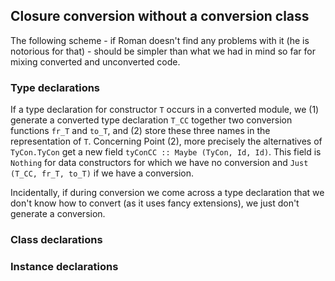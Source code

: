 ## Closure conversion without a conversion class


The following scheme - if Roman doesn't find any problems with it (he is notorious for that) - should be simpler than what we had in mind so far for mixing converted and unconverted code.

### Type declarations


If a type declaration for constructor `T` occurs in a converted module, we
(1) generate a converted type declaration `T_CC` together two conversion functions `fr_T` and `to_T`, and
(2) store these three names in the representation of `T`.
Concerning Point (2), more precisely the alternatives of `TyCon.TyCon` get a new field `tyConCC :: Maybe (TyCon, Id, Id)`.  This field is `Nothing` for data constructors for which we have no conversion and `Just (T_CC, fr_T, to_T)` if we have a conversion.


Incidentally, if during conversion we come across a type declaration that we don't know how to convert (as it uses fancy extensions), we just don't generate a conversion.

### Class declarations

### Instance declarations